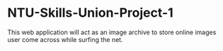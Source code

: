# NTU-Skills-Union-Project-1

This web application will act as an image archive to store online images user come across while surfing the net.
